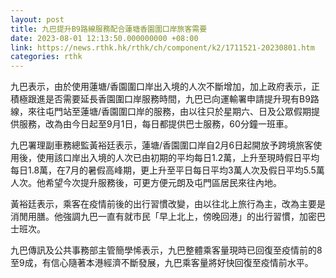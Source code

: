 ```yaml
---
layout: post
title: 九巴提升B9路線服務配合蓮塘香園圍口岸旅客需要
date: 2023-08-01 12:13:50.000000000 +08:00
link: https://news.rthk.hk/rthk/ch/component/k2/1711521-20230801.htm
categories: rthk
---
```


九巴表示，由於使用蓮塘/香園圍口岸出入境的人次不斷增加，加上政府表示，正積極跟進是否需要延長香園圍口岸服務時間，九巴已向運輸署申請提升現有B9路線，來往屯門站至蓮塘/香園圍口岸的服務，由以往只於星期六、日及公眾假期提供服務，改為由今日起至9月1日，每日都提供巴士服務，60分鐘一班車。

九巴署理副車務總監黃裕廷表示，蓮塘/香園圍口岸自2月6日起開放予跨境旅客使用後，使用該口岸出入境的人次已由初期的平均每日1.2萬，上升至現時假日平均每日1.8萬，在7月的暑假高峰期，更上升至平日每日平均3萬人次及假日平均5.5萬人次。他希望今次提升服務後，可更方便元朗及屯門區居民來往內地。

黃裕廷表示，乘客在疫情前後的出行習慣改變，由以往北上旅行為主，改為主要是消閒用膳。他強調九巴一直有就市民「早上北上，傍晚回港」的出行習慣，加密巴士班次。

九巴傳訊及公共事務部主管簡學悕表示，九巴整體乘客量現時已回復至疫情前的8至9成，有信心隨著本港經濟不斷發展，九巴乘客量將好快回復至疫情前水平。

